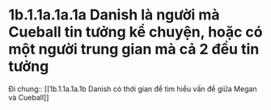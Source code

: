 # 1b.1.1a.1a.1a Danish là người mà Cueball tin tưởng kể chuyện, hoặc có một người trung gian mà cả 2 đều tin tưởng
Đi chung:: [[1b.1.1a.1a.1b Danish có thời gian để tìm hiểu vấn đề giữa Megan và Cueball]]